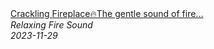 <!--2024-01-14 01:04:00-->
<div class="yb">
  <a class="nodecor" href="/index.html?relaks/crackling_fireplacethe_gentle_sound_of_fire_makes_your_sleep_more_relaxing">
    <img class="preview" data-videoid="GXSYHRTjzpM" src="https://i.ytimg.com/vi/GXSYHRTjzpM/hqdefault.jpg" align="middle" alt="">
  </a>
  <div class="inlbl text">
    <a class="nodecor" href="/index.html?relaks/crackling_fireplacethe_gentle_sound_of_fire_makes_your_sleep_more_relaxing">Crackling Fireplace🔥The gentle sound of fire...</a><br>
    <i class="smaller2">Relaxing Fire Sound</i><br>
    <i class="smaller3">2023-11-29</i>
  </div>
</div>
